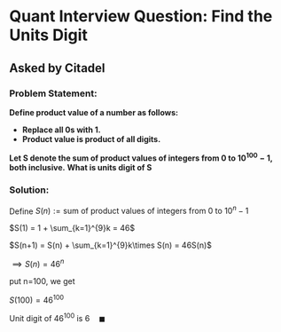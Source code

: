 # Quant Interview Question: Find the Units Digit

## Asked by Citadel

### Problem Statement:


**Define product value of a number as follows:** 
- **Replace all 0s with 1.**
- **Product value is product of all digits.**

**Let S denote the sum of product values of integers from 0 to $10^{100}-1$, both inclusive.**
**What is units digit of S**

### Solution: 
Define $S(n) := \text{sum of product values of integers from } 0 \text{ to } 10^n-1$

$S(1) = 1 + \sum_{k=1}^{9}k = 46$

$S(n+1) = S(n) + \sum_{k=1}^{9}k\times S(n) = 46S(n)$

$\implies S(n) = 46^n$

$\text{put n=100, we get}$

$S(100) = 46^{100}$

$\text{Unit digit of }46^{100}\text{ is 6} \quad \blacksquare$